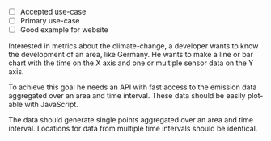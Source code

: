 - [ ] Accepted use-case
- [ ] Primary use-case
- [ ] Good example for website

Interested in metrics about the climate-change, a developer wants to know the development of an area, like Germany.
He wants to make a line or bar chart with the time on the X axis and one or multiple sensor data on the Y axis.

To achieve this goal he needs an API with fast access to the emission data aggregated over an area and time interval.
These data should be easily plot-able with JavaScript.

The data should generate single points aggregated over an area and time interval.
Locations for data from multiple time intervals should be identical.
